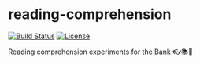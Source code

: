 # reading-comprehension

[![Build Status](https://travis-ci.com/fmikaelian/reading-comprehension.svg?token=Vzy9RRKRZ41ynd9q2BRX&branch=develop)](https://travis-ci.com/fmikaelian/reading-comprehension) [![License](
https://img.shields.io/badge/License-MIT-yellow.svg)](https://choosealicense.com/licenses/mit/)

Reading comprehension experiments for the Bank 👓📚🏦
